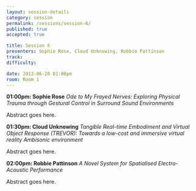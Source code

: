 ```yaml
---
layout: session-details
category: session
permalink: /sessions/session-6/
published: true
accepted: true

title: Session 6
presenters: Sophie Rose, Cloud Unknowing, Robbie Pattinson
track:
difficulty:

date: 2013-06-20 01:00pm
room: Room 1
---
```


**01:00pm: Sophie Rose**
_Ode to My Frayed Nerves: Exploring Physical Trauma through Gestural Control in Surround Sound Environments_

Abstract goes here.

**01:30pm: Cloud Unknowing**
_Tangible Real-time Embodiment and Virtual Object Response (TREVOR): Towards a low-cost and immersive virtual reality Ambisonic environment_

Abstract goes here.

**02:00pm: Robbie Pattinson**
_A Novel System for Spatialised Electro-Acoustic Performance_

Abstract goes here.
